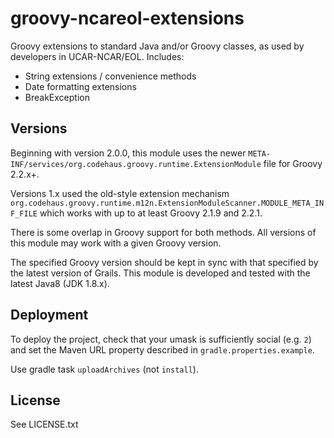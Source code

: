 # groovy-ncareol-extensions

Groovy extensions to standard Java and/or Groovy classes,
as used by developers in UCAR-NCAR/EOL.
Includes:

 * String extensions / convenience methods
 * Date formatting extensions
 * BreakException

## Versions

Beginning with version 2.0.0, this module uses the newer
`META-INF/services/org.codehaus.groovy.runtime.ExtensionModule`
file for Groovy 2.2.x+.

Versions 1.x used the old-style extension mechanism
`org.codehaus.groovy.runtime.m12n.ExtensionModuleScanner.MODULE_META_INF_FILE`
which works with up to at least Groovy 2.1.9 and 2.2.1.

There is some overlap in Groovy support for both methods.
All versions of this module may work with a given Groovy version.

The specified Groovy version should be kept in sync with that
specified by the latest version of Grails.
This module is developed and tested with the latest Java8 (JDK 1.8.x).

## Deployment

To deploy the project, check that your umask is sufficiently social (e.g. `2`)
and set the Maven URL property described in `gradle.properties.example`.

Use gradle task `uploadArchives` (not `install`).

## License

See LICENSE.txt
